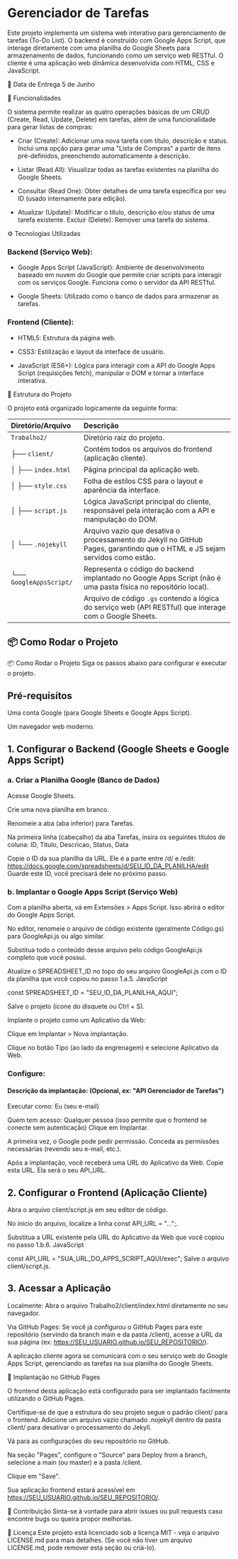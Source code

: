 # Gerenciador de Tarefas

Este projeto implementa um sistema web interativo para gerenciamento de tarefas (To-Do List). O backend é construído com Google Apps Script, que interage diretamente com uma planilha do Google Sheets para armazenamento de dados, funcionando como um serviço web RESTful. O cliente é uma aplicação web dinâmica desenvolvida com HTML, CSS e JavaScript.

📅 Data de Entrega
5 de Junho

🚀 Funcionalidades

O sistema permite realizar as quatro operações básicas de um CRUD (Create, Read, Update, Delete) em tarefas, além de uma funcionalidade para gerar listas de compras:

* Criar (Create): Adicionar uma nova tarefa com título, descrição e status. Inclui uma opção para gerar uma "Lista de Compras" a partir de itens pré-definidos, preenchendo automaticamente a descrição.

* Listar (Read All): Visualizar todas as tarefas existentes na planilha do Google Sheets.

* Consultar (Read One): Obter detalhes de uma tarefa específica por seu ID (usado internamente para edição).

* Atualizar (Update): Modificar o título, descrição e/ou status de uma tarefa existente.
Excluir (Delete): Remover uma tarefa do sistema.

⚙️ Tecnologias Utilizadas

### Backend (Serviço Web):

* Google Apps Script (JavaScript): Ambiente de desenvolvimento baseado em nuvem do Google que permite criar scripts para interagir com os serviços Google. Funciona como o servidor da API RESTful.

* Google Sheets: Utilizado como o banco de dados para armazenar as tarefas.

### Frontend (Cliente):

* HTML5: Estrutura da página web.

* CSS3: Estilização e layout da interface de usuário.

* JavaScript (ES6+): Lógica para interagir com a API do Google Apps Script (requisições fetch), manipular o DOM e tornar a interface interativa.

📁 Estrutura do Projeto

O projeto está organizado logicamente da seguinte forma:

| Diretório/Arquivo | Descrição |
| :---------------- | :-------- |
| `Trabalho2/`      | Diretório raiz do projeto. |
| ├── `client/`     | Contém todos os arquivos do frontend (aplicação cliente). |
| │   ├── `index.html`| Página principal da aplicação web. |
| │   ├── `style.css` | Folha de estilos CSS para o layout e aparência da interface. |
| │   ├── `script.js` | Lógica JavaScript principal do cliente, responsável pela interação com a API e manipulação do DOM. |
| │   └── `.nojekyll` | Arquivo vazio que desativa o processamento do Jekyll no GitHub Pages, garantindo que o HTML e JS sejam servidos como estão. |
| └── `GoogleAppsScript/` | Representa o código do backend implantado no Google Apps Script (não é uma pasta física no repositório local). |
| &nbsp;&nbsp;&nbsp;&nbsp; | Arquivo de código `.gs` contendo a lógica do serviço web (API RESTful) que interage com o Google Sheets. |

## 📦 Como Rodar o Projeto


📦 Como Rodar o Projeto
Siga os passos abaixo para configurar e executar o projeto.

## Pré-requisitos

Uma conta Google (para Google Sheets e Google Apps Script).

Um navegador web moderno.

## 1. Configurar o Backend (Google Sheets e Google Apps Script)
    
### a. Criar a Planilha Google (Banco de Dados)

Acesse Google Sheets.

Crie uma nova planilha em branco.

Renomeie a aba (aba inferior) para Tarefas.

Na primeira linha (cabeçalho) da aba Tarefas, insira os seguintes títulos de coluna: ID, Titulo, Descricao, Status, Data

Copie o ID da sua planilha da URL. Ele é a parte entre /d/ e /edit: https://docs.google.com/spreadsheets/d/SEU_ID_DA_PLANILHA/edit Guarde este ID, você precisará dele no próximo passo.

### b. Implantar o Google Apps Script (Serviço Web)
Com a planilha aberta, vá em Extensões > Apps Script. Isso abrirá o editor do Google Apps Script.

No editor, renomeie o arquivo de código existente (geralmente Código.gs) para GoogleApi.js ou algo similar.

Substitua todo o conteúdo desse arquivo pelo código GoogleApi.js completo que você possui.

Atualize o SPREADSHEET_ID no topo do seu arquivo GoogleApi.js com o ID da planilha que você copiou no passo 1.a.5.
JavaScript

const SPREADSHEET_ID = "SEU_ID_DA_PLANILHA_AQUI";

Salve o projeto (ícone do disquete ou Ctrl + S).

Implante o projeto como um Aplicativo da Web:

Clique em Implantar > Nova implantação.

Clique no botão Tipo (ao lado da engrenagem) e selecione Aplicativo da Web.

### Configure:

#### Descrição da implantação: (Opcional, ex: "API Gerenciador de Tarefas")

Executar como: Eu (seu e-mail)

Quem tem acesso: Qualquer pessoa (isso permite que o frontend se conecte sem autenticação)
Clique em Implantar.

A primeira vez, o Google pode pedir permissão. Conceda as permissões necessárias (revendo seu e-mail, etc.).

Após a implantação, você receberá uma URL do Aplicativo da Web. Copie esta URL. Ela será o seu API_URL.

## 2. Configurar o Frontend (Aplicação Cliente)
      
Abra o arquivo client/script.js em seu editor de código.

No início do arquivo, localize a linha const API_URL = "...";.

Substitua a URL existente pela URL do Aplicativo da Web que você copiou no passo 1.b.6.
JavaScript

const API_URL = "SUA_URL_DO_APPS_SCRIPT_AQUI/exec";
Salve o arquivo client/script.js.

## 3. Acessar a Aplicação

Localmente: Abra o arquivo Trabalho2/client/index.html diretamente no seu navegador.

Via GitHub Pages: Se você já configurou o GitHub Pages para este repositório (servindo da branch main e da pasta /client), acesse a URL da sua página (ex: https://SEU_USUARIO.github.io/SEU_REPOSITORIO/).

A aplicação cliente agora se comunicará com o seu serviço web do Google Apps Script, gerenciando as tarefas na sua planilha do Google Sheets.

🚀 Implantação no GitHub Pages

O frontend desta aplicação está configurado para ser implantado facilmente utilizando o GitHub Pages.

Certifique-se de que a estrutura do seu projeto segue o padrão client/ para o frontend.
Adicione um arquivo vazio chamado .nojekyll dentro da pasta client/ para desativar o processamento do Jekyll.

Vá para as configurações do seu repositório no GitHub.

Na seção "Pages", configure o "Source" para Deploy from a branch, selecione a main (ou master) e a pasta /client.

Clique em "Save".

Sua aplicação frontend estará acessível em https://SEU_USUARIO.github.io/SEU_REPOSITORIO/.

🤝 Contribuição
Sinta-se à vontade para abrir issues ou pull requests caso encontre bugs ou queira propor melhorias.

📄 Licença
Este projeto está licenciado sob a licença MIT - veja o arquivo LICENSE.md para mais detalhes. (Se você não tiver um arquivo LICENSE.md, pode remover esta seção ou criá-lo).